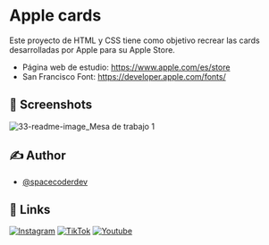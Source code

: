 # Apple cards

Este proyecto de HTML y CSS tiene como objetivo recrear las cards desarrolladas por Apple para su Apple Store.

- Página web de estudio: https://www.apple.com/es/store
- San Francisco Font: https://developer.apple.com/fonts/
## 📸 Screenshots

![33-readme-image_Mesa de trabajo 1](https://github.com/spacecoderdev/apple-store-cards/assets/146677344/2404a0e0-353f-4f27-97cd-e40955dd355b)


## ✍️ Author

- [@spacecoderdev](https://www.github.com/spacecoderdev)


## 🔗 Links

[![Instagram](https://img.shields.io/badge/instagram-BE02A5?style=for-the-badge&logo=instagram&logoColor=white)](https://www.instagram.com/spacecoder.dev/)
[![TikTok](https://img.shields.io/badge/tiktok-000?style=for-the-badge&logo=tiktok&logoColor=white)](https://www.tiktok.com/@spacecoder.dev)
[![Youtube](https://img.shields.io/badge/youtube-F70000?style=for-the-badge&logo=youtube&logoColor=white)](https://www.youtube.com/@spacecoderdev)


